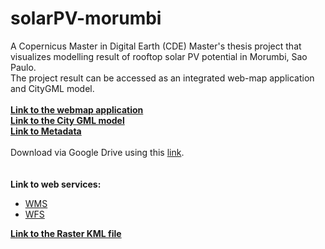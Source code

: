 # solarPV-morumbi

A Copernicus Master in Digital Earth (CDE) Master's thesis project that visualizes modelling result of rooftop solar PV potential in Morumbi, Sao Paulo. <br />
The project result can be accessed as an integrated web-map application and CityGML model.<br />
<br />
[**Link to the webmap application**](https://github.com/rochanofa/solarPV-morumbi/)<br />
[**Link to the City GML model**](https://github.com/rochanofa/solarPV-morumbi/)<br />
[**Link to Metadata**](https://github.com/rochanofa/solarPV-morumbi/)<br />
<br />
Download via Google Drive using this [link](www.google.com).<br />
<br />
<br />
**Link to web services:**<br />
- [WMS](http://158.194.94.29:8081/geoserver/solar_pot/ows?service=WFS&version=1.0.0&request=GetFeature&typeName=solar_pot%3AAnnual_solar_PV_potential_MWh&maxFeatures=50)
- [WFS](http://158.194.94.29:8081/geoserver/solar_pot/ows?service=WFS&version=1.0.0&request=GetFeature&typeName=solar_pot%3AAnnual_solar_PV_potential_MWh&maxFeatures=50)

[**Link to the Raster KML file**](https://github.com/rochanofa/solarPV-morumbi/blob/main/kml/solar_pot-Annual_solar_radiation_kWh_m2.kml)<br />
